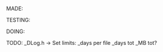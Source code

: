 MADE:

TESTING:

DOING:

TODO:
_DLog.h ->  Set limits:
                        _days per file
                        _days tot
                        _MB tot?
